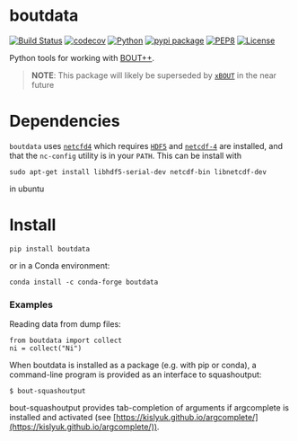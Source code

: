 # boutdata

[![Build Status](https://travis-ci.org/boutproject/boutdata.svg?branch=master)](https://travis-ci.org/boutproject/boutdata)
[![codecov](https://codecov.io/gh/boutproject/boutdata/branch/master/graph/badge.svg)](https://codecov.io/gh/boutproject/boutdata)
[![Python](https://img.shields.io/badge/python->=3.6-blue.svg)](https://www.python.org/)
[![pypi package](https://badge.fury.io/py/boutdata.svg)](https://pypi.org/project/boutdata/)
[![PEP8](https://img.shields.io/badge/code%20style-PEP8-brightgreen.svg)](https://www.python.org/dev/peps/pep-0008/)
[![License](https://img.shields.io/badge/license-LGPL--3.0-blue.svg)](https://github.com/boutproject/boutdata/blob/master/LICENSE)

Python tools for working with [BOUT++](https://github.com/boutproject/BOUT-dev.git).

> **NOTE**: This package will likely be superseded by
  [`xBOUT`](https://github.com/boutproject/xBOUT) in the near future

# Dependencies

`boutdata` uses [`netcfd4`](https://github.com/Unidata/netcdf4-python)
which requires [`HDF5`](https://www.h5py.org) and
[`netcdf-4`](https://github.com/Unidata/netcdf-c/releases) are
installed, and that the `nc-config` utility is in your `PATH`. This
can be install with

```
sudo apt-get install libhdf5-serial-dev netcdf-bin libnetcdf-dev
```

in ubuntu

# Install

`pip install boutdata`

or in a Conda environment:

`conda install -c conda-forge boutdata`

### Examples
Reading data from dump files:

```
from boutdata import collect
ni = collect("Ni")
```

When boutdata is installed as a package (e.g. with pip or conda), a
command-line program is provided as an interface to squashoutput:
```
$ bout-squashoutput
```
bout-squashoutput provides tab-completion of arguments if argcomplete is
installed and activated (see
[https://kislyuk.github.io/argcomplete/](https://kislyuk.github.io/argcomplete/)).
